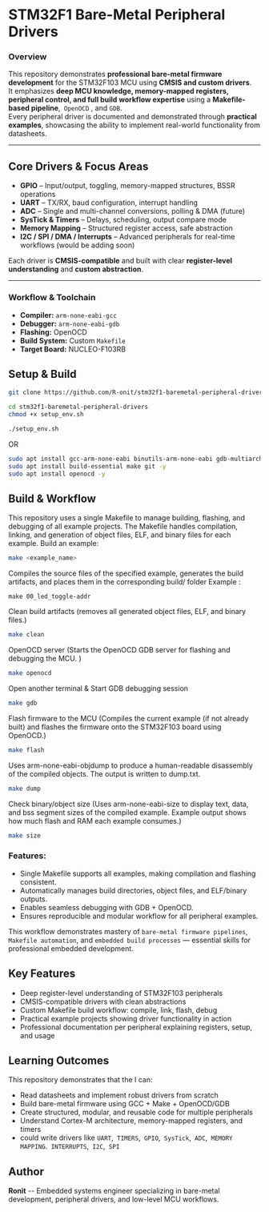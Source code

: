 #  STM32F1 Bare-Metal Peripheral Drivers

### Overview 
This repository demonstrates **professional bare-metal firmware development** for the STM32F103 MCU using **CMSIS and custom drivers**.  
It emphasizes **deep MCU knowledge, memory-mapped registers, peripheral control, and full build workflow expertise** using a **Makefile-based pipeline**,` OpenOCD` , and `GDB`.  
Every peripheral driver is documented and demonstrated through **practical examples**, showcasing the ability to implement real-world functionality from datasheets.

---
## Core Drivers & Focus Areas
- **GPIO** – Input/output, toggling, memory-mapped structures, BSSR operations  
- **UART** – TX/RX, baud configuration, interrupt handling  
- **ADC** – Single and multi-channel conversions, polling & DMA (future)  
- **SysTick & Timers** – Delays, scheduling, output compare mode  
- **Memory Mapping** – Structured register access, safe abstraction  
- **I2C / SPI / DMA / Interrupts** – Advanced peripherals for real-time workflows (would be adding soon) 

 Each driver is **CMSIS-compatible** and built with clear **register-level understanding** and **custom abstraction**.  

---

### Workflow & Toolchain
- **Compiler:** `arm-none-eabi-gcc`  
- **Debugger:** `arm-none-eabi-gdb`  
- **Flashing:** OpenOCD  
- **Build System:** Custom `Makefile`  
- **Target Board:** NUCLEO-F103RB 

## Setup & Build
```bash
git clone https://github.com/R-onit/stm32f1-baremetal-peripheral-drivers

cd stm32f1-baremetal-peripheral-drivers
chmod +x setup_env.sh

./setup_env.sh
```
OR
```bash
sudo apt install gcc-arm-none-eabi binutils-arm-none-eabi gdb-multiarch -y
sudo apt install build-essential make git -y
sudo apt install openocd -y
```
## Build & Workflow

This repository uses a single Makefile to manage building, flashing, and debugging of all example projects. The Makefile handles compilation, linking, and generation of object files, ELF, and binary files for each example.
Build an example:
```bash
make <example_name>
```
Compiles the source files of the specified example, generates the build artifacts, and places them in the corresponding build/ folder
Example :
```
make 00_led_toggle-addr
```
Clean build artifacts (removes all generated object files, ELF, and binary files.)

```bash
make clean
```
OpenOCD server (Starts the OpenOCD GDB server for flashing and debugging the MCU.
)
```bash
make openocd
```

Open another terminal & Start GDB debugging session
```bash
make gdb
```

Flash firmware to the MCU (Compiles the current example (if not already built) and flashes the firmware onto the STM32F103 board using OpenOCD.)
```bash
make flash
```
Uses arm-none-eabi-objdump to produce a human-readable disassembly of the compiled objects. The output is written to dump.txt.
```bash
make dump
```
Check binary/object size (Uses arm-none-eabi-size to display text, data, and bss segment sizes of the compiled example.
Example output shows how much flash and RAM each example consumes.)
```bash
make size 
```
### Features:
- Single Makefile supports all examples, making compilation and flashing consistent.
- Automatically manages build directories, object files, and ELF/binary outputs.
- Enables seamless debugging with GDB + OpenOCD.
- Ensures reproducible and modular workflow for all peripheral examples.

This workflow demonstrates mastery of `bare-metal firmware pipelines`, `Makefile automation`, and `embedded build processes` — essential skills for professional embedded development.

## Key Features
- Deep register-level understanding of STM32F103 peripherals
- CMSIS-compatible drivers with clean abstractions
- Custom Makefile build workflow: compile, link, flash, debug
- Practical example projects showing driver functionality in action
- Professional documentation per peripheral explaining registers, setup, and usage

## Learning Outcomes
This repository demonstrates that the I can:

- Read datasheets and implement robust drivers from scratch
- Build bare-metal firmware using GCC + Make + OpenOCD/GDB
- Create structured, modular, and reusable code for multiple peripherals
- Understand Cortex-M architecture, memory-mapped registers, and timers
- could write drivers like `UART`,` TIMERS`,` GPIO`,` SysTick`,` ADC`,` MEMORY MAPPING`.` INTERRUPTS`,` I2C`,` SPI` 
## Author
**Ronit** --  Embedded systems engineer specializing in bare-metal development, peripheral drivers, and low-level MCU workflows.
